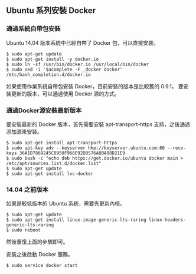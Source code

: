 ## Ubuntu 系列安裝 Docker

### 通過系統自帶包安裝
Ubuntu 14.04 版本系統中已經自帶了 Docker 包，可以直接安裝。
```
$ sudo apt-get update
$ sudo apt-get install -y docker.io
$ sudo ln -sf /usr/bin/docker.io /usr/local/bin/docker
$ sudo sed -i '$acomplete -F _docker docker' /etc/bash_completion.d/docker.io
```

如果使用作業系統自帶包安裝 Docker，目前安裝的版本是比較舊的 0.9.1。 要安裝更新的版本，可以通過使用 Docker 源的方式。

### 通過Docker源安裝最新版本
要安裝最新的 Docker 版本，首先需要安裝 apt-transport-https 支持，之後通過添加源來安裝。
```
$ sudo apt-get install apt-transport-https
$ sudo apt-key adv --keyserver hkp://keyserver.ubuntu.com:80 --recv-keys 36A1D7869245C8950F966E92D8576A8BA88D21E9
$ sudo bash -c "echo deb https://get.docker.io/ubuntu docker main > /etc/apt/sources.list.d/docker.list"
$ sudo apt-get update
$ sudo apt-get install lxc-docker
```

### 14.04 之前版本
如果是較低版本的 Ubuntu 系統，需要先更新內核。
```
$ sudo apt-get update
$ sudo apt-get install linux-image-generic-lts-raring linux-headers-generic-lts-raring
$ sudo reboot
```
然後重復上面的步驟即可。

安裝之後啟動 Docker 服務。
```
$ sudo service docker start
```
